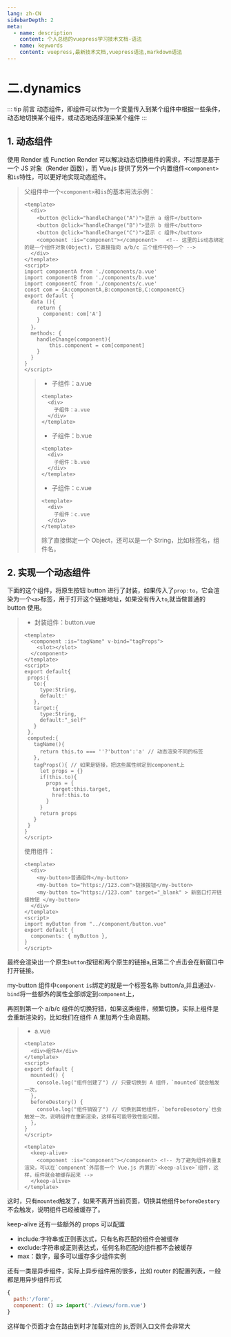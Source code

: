 ```yaml
---
lang: zh-CN
sidebarDepth: 2
meta:
  - name: description
    content: 个人总结的vuepress学习技术文档-语法
  - name: keywords
    content: vuepress,最新技术文档,vuepress语法,markdown语法
---
```


# 二.dynamics

::: tip 前言
动态组件，即组件可以作为一个变量传入到某个组件中根据一些条件，动态地切换某个组件，或动态地选择渲染某个组件
:::

## 1. 动态组件

使用 Render 或 Function Render 可以解决动态切换组件的需求，不过那是基于一个 JS 对象（Render 函数），而 Vue.js 提供了另外一个内置组件`<component>`和`is`特性，可以更好地实现动态组件。

> 父组件中一个`<component>`和`is`的基本用法示例：
>
> ```vue {6}
> <template>
>   <div>
>     <button @click="handleChange("A")">显示 a 组件</button>
>     <button @click="handleChange("B")">显示 b 组件</button>
>     <button @click="handleChange("C")">显示 c 组件</button>
>     <component :is="component"></component>   <!-- 这里的is动态绑定的是一个组件对象(Object)，它直接指向 a/b/c 三个组件中的一个 -->
>   </div>
> </template>
> <script>
> import componentA from './components/a.vue'
> import componentB from './components/b.vue'
> import componentC from './components/c.vue'
> const com = {A:componentA,B:componentB,C:componentC}
> export default {
>   data (){
>     return {
>       component: com['A']
>     }
>   }，
>   methods: {
>     handleChange(component){
>         this.component = com[component]
>     }
>   }
> }
> </script>
> ```
>
> > - 子组件：a.vue
> >
> > ```vue
> > <template>
> >   <div>
> >     子组件：a.vue
> >   </div>
> > </template>
> > ```
> >
> > - 子组件：b.vue
> >
> > ```vue
> > <template>
> >   <div>
> >     子组件：b.vue
> >   </div>
> > </template>
> > ```
> >
> > - 子组件：c.vue
> >
> > ```vue
> > <template>
> >   <div>
> >     子组件：c.vue
> >   </div>
> > </template>
> > ```
> >
> > 除了直接绑定一个 Object，还可以是一个 String，比如标签名，组件名。

## 2. 实现一个动态组件

下面的这个组件，将原生按钮 button 进行了封装，如果传入了`prop:to`，它会渲染为一个`<a>`标签，用于打开这个链接地址，如果没有传入`to`,就当做普通的 button 使用。

> - 封装组件：button.vue
>
> ```vue {2}
> <template>
>   <component :is="tagName" v-bind="tagProps">
>     <slot></slot>
>   </component>
> </template>
> <script>
> export default{
>  props:{
>    to:{
>      type:String,
>      default:'
>    },
>    target:{
>      type:String,
>      default:"_self"
>    }
>  },
>  computed:{
>    tagName(){
>      return this.to === ''?'button':'a' // 动态渲染不同的标签
>    },
>    tagProps(){ // 如果是链接，把这些属性绑定到component上
>      let props = {}
>      if(this.to){
>        props = {
>          target:this.target,
>          href:this.to
>        }
>      }
>      return props
>    }
>  }
> }
> </script>
> ```
>
> 使用组件：
>
> ```vue
> <template>
>   <div>
>     <my-button>普通组件</my-button>
>     <my-button to="https://123.com">链接按钮</my-button>
>     <my-button to="https://123.com" target="_blank" > 新窗口打开链接按钮 </my-button>
>   </div>
> </template>
> <script>
> import myButton from "../component/button.vue"
> export default {
>   components: { myButton },
> }
> </script>
> ```

最终会渲染出一个原生`button`按钮和两个原生的链接`a`,且第二个点击会在新窗口中打开链接。

my-button 组件中`component` `is`绑定的就是一个标签名称 button/a,并且通过`v-bind`将一些额外的属性全部绑定到`component`上，

再回到第一个 a/b/c 组件的切换狩猎，如果这类组件，频繁切换，实际上组件是会重新渲染的，比如我们在组件 A 里加两个生命周期。

> - a.vue
> 
> ```vue {7,10}
> <template>
>   <div>组件A</div>
> </template>
> <script>
> export default {
>   mounted() {
>     console.log("组件创建了") // 只要切换到 A 组件，`mounted`就会触发一次，
>   },
>   beforeDestory() {
>     console.log("组件销毁了") // 切换到其他组件，`beforeDesotory`也会触发一次，说明组件在重新渲染，这样有可能导致性能问题。
>   },
> }
> </script>
> ```
> 
> ```vue {3}
> <template>
>   <keep-alive>
>     <component :is="component"></component> <!-- 为了避免组件的重复渲染，可以在`component`外层套一个 Vue.js 内置的`<keep-alive>`组件，这样，组件就会被缓存起来 -->
>   </keep-alive>
> </template>
> ```

这时，只有`mounted`触发了，如果不离开当前页面，切换其他组件`beforeDestory`不会触发，说明组件已经被缓存了。

keep-alive 还有一些额外的 props 可以配置

- include:字符串或正则表达式，只有名称匹配的组件会被缓存
- exclude:字符串或正则表达式，任何名称匹配的组件都不会被缓存
- max：数字，最多可以缓存多少组件实例

还有一类是异步组件，实际上异步组件用的很多，比如 router 的配置列表，一般都是用异步组件形式

```js
{
  path:'/form',
  component: () => import('./views/form.vue')
}
```

这样每个页面才会在路由到时才加载对应的 js,否则入口文件会非常大
